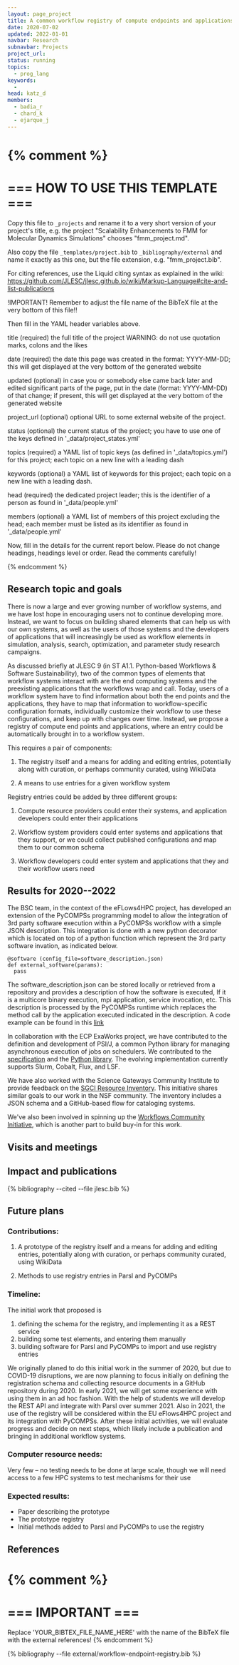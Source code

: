 ```yaml
---
layout: page_project
title: A common workflow registry of compute endpoints and applications
date: 2020-07-02
updated: 2022-01-01
navbar: Research
subnavbar: Projects
project_url:
status: running
topics:
  - prog_lang
keywords:
  -
head: katz_d
members:
  - badia_r
  - chard_k
  - ejarque_j
---
```

{% comment %}
================================
=== HOW TO USE THIS TEMPLATE ===
================================

Copy this file to `_projects` and rename it to a very short version of your project's title, e.g.
the project "Scalability Enhancements to FMM for Molecular Dynamics Simulations" chooses
"fmm_project.md".

Also copy the file `_templates/project.bib` to `_bibliography/external` and name it exactly as this
one, but the file extension, e.g. "fmm_project.bib".

For citing references, use the Liquid citing syntax as explained in the wiki:
https://github.com/JLESC/jlesc.github.io/wiki/Markup-Language#cite-and-list-publications

!IMPORTANT!
Remember to adjust the file name of the BibTeX file at the very bottom of this file!!

Then fill in the YAML header variables above.

  title            (required)
                   the full title of the project
                   WARNING: do not use quotation marks, colons and the likes

  date             (required)
                   the date this page was created in the format: YYYY-MM-DD; this will get displayed
                   at the very bottom of the generated website

  updated          (optional)
                   in case you or somebody else came back later and edited significant parts of the
                   page, put in the date (format: YYYY-MM-DD) of that change;
                   if present, this will get displayed at the very bottom of the generated website

  project_url      (optional)
                   optional URL to some external website of the project.

  status           (optional)
                   the current status of the project;
                   you have to use one of the keys defined in '_data/project_states.yml'

  topics           (required)
                   a YAML list of topic keys (as defined in '_data/topics.yml') for this project;
                   each topic on a new line with a leading dash

  keywords         (optional)
                   a YAML list of keywords for this project;
                   each topic on a new line with a leading dash.

  head             (required)
                   the dedicated project leader;
                   this is the identifier of a person as found in '_data/people.yml'

  members          (optional)
                   a YAML list of members of this project excluding the head;
                   each member must be listed as its identifier as found in '_data/people.yml'

Now, fill in the details for the current report below. Please do not change headings, headings level
or order.
Read the comments carefully!

{% endcomment %}

## Research topic and goals

There is now a large and ever growing number of workflow systems, and we have lost hope in
encouraging users not to continue developing more. Instead, we want to focus on building
shared elements that can help us with our own systems, as well as the users of those systems
and the developers of applications that will increasingly be used as workflow elements in
simulation, analysis, search, optimization, and parameter study research campaigns.

As discussed briefly at JLESC 9 (in ST A1.1. Python-based Workflows & Software Sustainability),
two of the common types of elements that workflow systems interact with are the end computing
systems and the preexisting applications that the workflows wrap and call. Today, users of a
workflow system have to find information about both the end points and the applications, they
have to map that information to workflow-specific configuration formats, individually customize
their workflow to use these configurations, and keep up with changes over time. Instead, we
propose a registry of compute end points and applications, where an entry could be automatically
brought in to a workflow system.

This requires a pair of components:

1. The registry itself and a means for adding and editing entries, potentially along with curation,
or perhaps community curated, using WikiData

2. A means to use entries for a given workflow system

Registry entries could be added by three different groups:

1. Compute resource providers could enter their systems, and application developers could enter their
applications

2. Workflow system providers could enter systems and applications that they support, or we could collect
published configurations and map them to our common schema

3. Workflow developers could enter system and applications that they and their workflow users need


## Results for 2020--2022

The BSC team, in the context of the eFLows4HPC project, has developed an extension of the PyCOMPSs programming model to allow the integration of 3rd party software execution within a PyCOMPSs workflow with a simple JSON description. This integration is done with a new python decorator which is located on top of a python function which represent the 3rd party software invation, as indicated below. 
```
@software (config_file=software_description.json) 
def external_software(params):
  pass
```
The software_description.json can be stored locally or retrieved from a repository and provides a description of how the software is executed, If it is a multicore binary execution, mpi application, service invocation, etc. This description is processed by the PyCOMPSs runtime which replaces the method call by the application executed indicated in the description. A code example can be found in this [link](https://github.com/bsc-wdc/compss/blob/stable/tests/sources/local/python/1_decorator_software/src/modules/testSoftwareDecorator.py)

In collaboration with the ECP ExaWorks project, we have contributed to the definition 
and development of PSI/J, a common Python library for managing asynchronous execution
of jobs on schedulers. 
We contributed to the [specification](https://exaworks.org/job-api-spec/specification.html) 
and the [Python library](https://github.com/ExaWorks/psi-j-python). 
The evolving implementation currently supports Slurm, Cobalt, Flux, and LSF. 

We have also worked with the Science Gateways Community Institute to provide feedback on 
the [SGCI Resource Inventory](https://sgci-resource-inventory.readthedocs.io/en/latest/). 
This initiative shares similar goals to our work in the NSF community. The inventory
includes a JSON schema and a GitHub-based flow for cataloging systems. 

We've also been involved in spinning up the [Workflows Community Initiative](https://workflows.community),
which is another part to build buy-in for this work.

## Visits and meetings


## Impact and publications

<!--
{% comment %}
=============================
== CITING OWN PUBLICATIONS ==
=============================

You can list your own publications below in case you did not cite them in the text
(which you should do, though).
Use the Liquid citing syntax as explained in the wiki:
https://github.com/JLESC/jlesc.github.io/wiki/Markup-Language#cite-and-list-publications
Remember to use the `--file jlesc.bib` with the `cite` tag.

=====================================
== START HERE WITH YOUR ADDITIONAL REFERENCES ==
{% endcomment %}



{% comment %}
== NO MORE BELOW THIS ==
========================
{% endcomment %}
-->

{% bibliography --cited --file jlesc.bib %}


## Future plans

### Contributions:

1. A prototype of the registry itself and a means for adding and editing entries,
potentially along with curation, or perhaps community curated, using WikiData

2. Methods to use registry entries in Parsl and PyCOMPs

### Timeline:

The initial work that proposed is

1. defining the schema for the registry, and implementing it as a REST service
2. building some test elements, and entering them manually
3. building software for Parsl and PyCOMPs to import and use registry entries

We originally planed to do this initial work in the summer of 2020, but due to COVID-19 disruptions, we are now planning to focus initially
on defining the registration schema and collecting resource documents in a GitHub repository during 2020.
In early 2021, we will get some experience with using them in an ad hoc fashion.  With the help of students we will develop the REST API
and integrate with Parsl over summer 2021.
Also in 2021, the use of the registry will be considered within the EU eFlows4HPC project and its integration with PyCOMPSs.
After these initial activities, we will evaluate progress and decide on next steps, which likely include a publication and bringing in additional workflow systems.


### Computer resource needs:
Very few – no testing needs to be done at large scale, though we will need access
to a few HPC systems to test mechanisms for their use

### Expected results:
-	Paper describing the prototype
-	The prototype registry
-	Initial methods added to Parsl and PyCOMPs to use the registry


## References

{% comment %}
=================
=== IMPORTANT ===
=================

Replace 'YOUR_BIBTEX_FILE_NAME_HERE' with the name of the BibTeX file with the external references!
{% endcomment %}

{% bibliography --file external/workflow-endpoint-registry.bib %}
